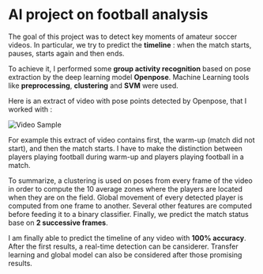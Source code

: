 # AI project on football analysis

The goal of this project was to detect key moments of amateur soccer videos. In particular, we try to predict the **timeline** : when the match starts, pauses, starts again and then ends.

To achieve it, I performed some **group activity recognition** based on pose extraction by the deep learning model **Openpose**. Machine Learning tools like **preprocessing**, **clustering** and **SVM** were used.

Here is an extract of video with pose points detected by Openpose, that I worked with : 

![Video Sample](./videos/sample.gif)

For example this extract of video contains first, the warm-up (match did not start), and then the match starts. I have to make the distinction between players playing football during warm-up and players playing football in a match.

To summarize, a clustering is used on poses from every frame of the video in order to compute the 10 average zones where the players are located when they are on the field. Global movement of every detected player is computed from one frame to another. Several other features are computed before feeding it to a binary classifier. Finally, we predict the match status base on **2 successive frames**.

I am finally able to predict the timeline of any video with **100% accuracy**. After the first results, a real-time detection can be cansiderer. Transfer learning and global model can also be considered after those promising results.
